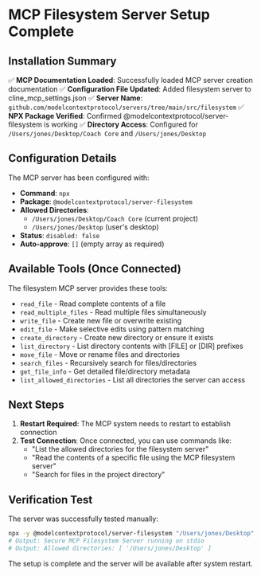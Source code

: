 # MCP Filesystem Server Setup Complete

## Installation Summary

✅ **MCP Documentation Loaded**: Successfully loaded MCP server creation documentation
✅ **Configuration File Updated**: Added filesystem server to cline_mcp_settings.json
✅ **Server Name**: `github.com/modelcontextprotocol/servers/tree/main/src/filesystem`
✅ **NPX Package Verified**: Confirmed @modelcontextprotocol/server-filesystem is working
✅ **Directory Access**: Configured for `/Users/jones/Desktop/Coach Core` and `/Users/jones/Desktop`

## Configuration Details

The MCP server has been configured with:
- **Command**: `npx`
- **Package**: `@modelcontextprotocol/server-filesystem`
- **Allowed Directories**: 
  - `/Users/jones/Desktop/Coach Core` (current project)
  - `/Users/jones/Desktop` (user's desktop)
- **Status**: `disabled: false`
- **Auto-approve**: `[]` (empty array as required)

## Available Tools (Once Connected)

The filesystem MCP server provides these tools:
- `read_file` - Read complete contents of a file
- `read_multiple_files` - Read multiple files simultaneously
- `write_file` - Create new file or overwrite existing
- `edit_file` - Make selective edits using pattern matching
- `create_directory` - Create new directory or ensure it exists
- `list_directory` - List directory contents with [FILE] or [DIR] prefixes
- `move_file` - Move or rename files and directories
- `search_files` - Recursively search for files/directories
- `get_file_info` - Get detailed file/directory metadata
- `list_allowed_directories` - List all directories the server can access

## Next Steps

1. **Restart Required**: The MCP system needs to restart to establish connection
2. **Test Connection**: Once connected, you can use commands like:
   - "List the allowed directories for the filesystem server"
   - "Read the contents of a specific file using the MCP filesystem server"
   - "Search for files in the project directory"

## Verification Test

The server was successfully tested manually:
```bash
npx -y @modelcontextprotocol/server-filesystem "/Users/jones/Desktop"
# Output: Secure MCP Filesystem Server running on stdio
# Output: Allowed directories: [ '/Users/jones/Desktop' ]
```

The setup is complete and the server will be available after system restart.
